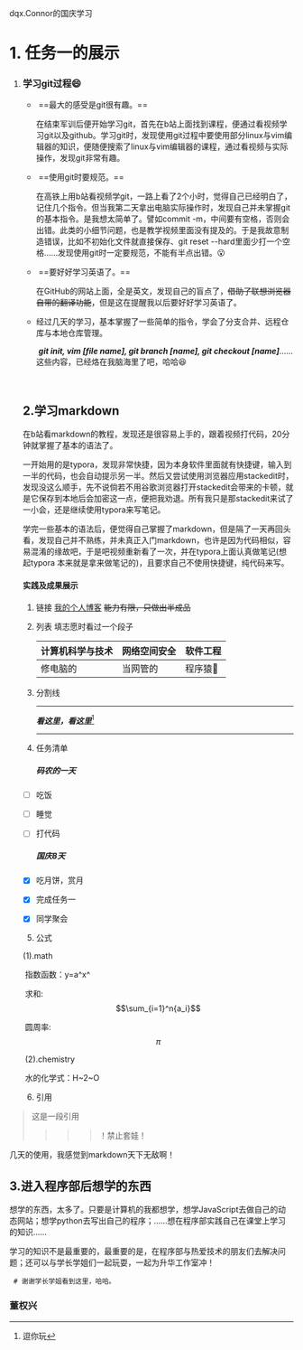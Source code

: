   dqx.Connor的国庆学习

  # 1. 任务一的展示

1. ### 学习git过程:smile:

   * ​        ==最大的感受是git很有趣。==

     ​        在结束军训后便开始学习git，首先在b站上面找到课程，便通过看视频学习git以及github。学习git时，发现使用git过程中要使用部分linux与vim编辑器的知识，便随便搜索了linux与vim编辑器的课程，通过看视频与实际操作，发现git非常有趣。

   * ​        ==使用git时要规范。==

     ​         在高铁上用b站看视频学git，一路上看了2个小时，觉得自己已经明白了，记住几个指令。但当我第二天拿出电脑实际操作时，发现自己并未掌握git的基本指令。是我想太简单了。譬如commit -m，中间要有空格，否则会出错。此类的小细节问题，也是教学视频里面没有提及的。于是我故意制造错误，比如不初始化文件就直接保存、git reset --hard里面少打一个空格……发现使用git时一定要规范，不能有半点出错。:open_mouth:

   * ​         ==要好好学习英语了。==

     ​         在GitHub的网站上面，全是英文，发现自己的盲点了，~~借助了联想浏览器自带的翻译功能~~，但是这在提醒我以后要好好学习英语了。  

   * 经过几天的学习，基本掌握了一些简单的指令，学会了分支合并、远程仓库与本地仓库管理。

     ​     ***git init, vim [file name], git branch [name], git checkout [name]***……这些内容，已经烙在我脑海里了吧，哈哈:laughing:

   ​         

   ## 2.学习markdown

   ​         在b站看markdown的教程，发现还是很容易上手的，跟着视频打代码，20分钟就掌握了基本的语法了。   

   ​        一开始用的是typora，发现非常快捷，因为本身软件里面就有快捷键，输入到一半的代码，也会自动提示另一半。然后又尝试使用浏览器应用stackedit时，发现没这么顺手，先不说倘若不用谷歌浏览器打开stackedit会带来的卡顿，就是它保存到本地后会加密这一点，便把我劝退。所有我只是那stackedit来试了一小会，还是继续使用typora来写笔记。

   ​             学完一些基本的语法后，便觉得自己掌握了markdown，但是隔了一天再回头看，发现自己并不熟练，并未真正入门markdown，也许是因为代码相似，容易混淆的缘故吧，于是吧视频重新看了一次，并在typora上面认真做笔记(想起typora 本来就是拿来做笔记的)，且要求自己不使用快捷键，纯代码来写。

   #### 实践及成果展示

   1. 链接 [我的个人博客](https://dqxlzlz.github.io/ '最好不要点开你会失望的')  ~~能力有限，只做出半成品~~

   2. 列表    填志愿时看过一个段子

      | 计算机科学与技术 | 网络空间安全 | 软件工程 |
      | :--------------- | ------------ | -------- |
      | 修电脑的         | 当网管的     | 程序猿🐒  |

   3. 分割线

      ---

      ***看这里，看这里***[^哈哈什么也没有]

      ***

   4. 任务清单

      ##### 码农的一天

   - [ ] 吃饭
   - [ ] 睡觉
   - [ ] 打代码

        ##### 国庆8天

   - [x] 吃月饼，赏月

   - [x] 完成任务一

   - [x] 同学聚会

   5. 公式

     (1).math    

   ​        指数函数：y=a^x^

   ​       求和:$$\sum_{i=1}^n{a_i}$$

   ​     圆周率:$$\pi$$

   ​       (2).chemistry

   ​         水的化学式：H~2~O

   6. 引用

> 这是一段引用
>
> > 
> >
> > > 
> > >
> > > >！禁止套娃！

几天的使用，我感觉到markdown天下无敌啊！

## 3.进入程序部后想学的东西

​        想学的东西，太多了。只要是计算机的我都想学，想学JavaScript去做自己的动态网站；想学python去写出自己的程序；……想在程序部实践自己在课堂上学习的知识……

​        学习的知识不是最重要的，最重要的是，在程序部与热爱技术的朋友们去解决问题；还可以与学长学姐们一起玩耍，一起为升华工作室冲！

     # 谢谢学长学姐看到这里，哈哈。

### 董权兴

[^哈哈什么也没有]: 逗你玩

